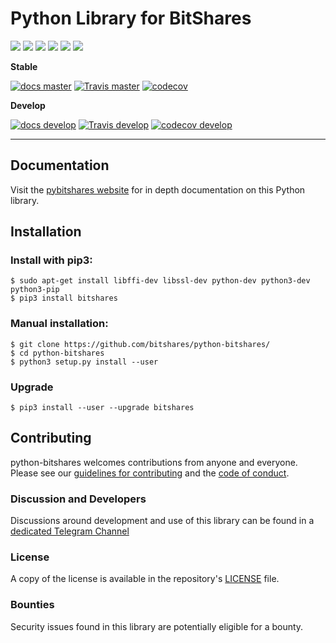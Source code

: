 # Python Library for BitShares

![](https://img.shields.io/pypi/v/bitshares.svg?style=for-the-badge)
![](https://img.shields.io/github/release/bitshares/python-bitshares.svg?style=for-the-badge)
![](https://img.shields.io/github/downloads/bitshares/python-bitshares/total.svg?style=for-the-badge)
![](https://img.shields.io/pypi/pyversions/bitshares.svg?style=for-the-badge)
![](https://img.shields.io/pypi/l/bitshares.svg?style=for-the-badge)
![](https://cla-assistant.io/readme/badge/bitshares/python-bitshares)

**Stable**

[![docs master](https://readthedocs.org/projects/python-bitshares/badge/?version=latest)](http://python-bitshares.readthedocs.io/en/latest/)
[![Travis master](https://travis-ci.org/bitshares/python-bitshares.png?branch=master)](https://travis-ci.org/bitshares/python-bitshares)
[![codecov](https://codecov.io/gh/bitshares/python-bitshares/branch/master/graph/badge.svg)](https://codecov.io/gh/bitshares/python-bitshares)

**Develop**

[![docs develop](https://readthedocs.org/projects/python-bitshares/badge/?version=develop)](http://python-bitshares.readthedocs.io/en/develop/)
[![Travis develop](https://travis-ci.org/bitshares/python-bitshares.png?branch=develop)](https://travis-ci.org/bitshares/python-bitshares)
[![codecov develop](https://codecov.io/gh/bitshares/python-bitshares/branch/develop/graph/badge.svg)](https://codecov.io/gh/bitshares/python-bitshares)

---

## Documentation

Visit the [pybitshares website](http://docs.pybitshares.com/en/latest/) for in depth documentation on this Python library.

## Installation

### Install with pip3:

    $ sudo apt-get install libffi-dev libssl-dev python-dev python3-dev python3-pip
    $ pip3 install bitshares

### Manual installation:

    $ git clone https://github.com/bitshares/python-bitshares/
    $ cd python-bitshares
    $ python3 setup.py install --user

### Upgrade

    $ pip3 install --user --upgrade bitshares

## Contributing

python-bitshares welcomes contributions from anyone and everyone. Please
see our [guidelines for contributing](CONTRIBUTING.md) and the [code of
conduct](CODE_OF_CONDUCT.md).

### Discussion and Developers

Discussions around development and use of this library can be found in a
[dedicated Telegram Channel](https://t.me/pybitshares)

### License

A copy of the license is available in the repository's
[LICENSE](LICENSE.txt) file.

### Bounties

Security issues found in this
library are potentially eligible for a bounty.
